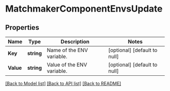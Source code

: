 # MatchmakerComponentEnvsUpdate

## Properties
Name | Type | Description | Notes
------------ | ------------- | ------------- | -------------
**Key** | **string** | Name of the ENV variable. | [optional] [default to null]
**Value** | **string** | Value of the ENV variable. | [optional] [default to null]

[[Back to Model list]](../README.md#documentation-for-models) [[Back to API list]](../README.md#documentation-for-api-endpoints) [[Back to README]](../README.md)


